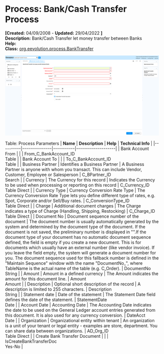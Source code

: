 # Process: Bank/Cash Transfer Process 

**[Created:** 04/09/2008 - **Updated:** 29/04/2022 **]**  
**Description:** Bank/Cash Transfer let money transfer between Banks  
**Help:**   
**Class:** [org.eevolution.process.BankTransfer](https://jenkins.idempiere.org/job/iDempiere12Daily/ws/org.idempiere.javadoc/API/org/eevolution/process/BankTransfer.html)

![](/img/docs/manual/BankCashTransferProcess-Process_iDempiere_v12.0.0.png)

Table: Process Parameters
| **Name** | **Description** | **Help** | **Technical Info** |
|----------|---------------|-----------|--------------------|
| Bank Account From |  |  | From_C_BankAccount_ID<br/>Table | 
| Bank Account To |  |  | To_C_BankAccount_ID<br/>Table | 
| Business Partner | Identifies a Business Partner | A Business Partner is anyone with whom you transact.  This can include Vendor, Customer, Employee or Salesperson | C_BPartner_ID<br/>Search | 
| Currency | The Currency for this record | Indicates the Currency to be used when processing or reporting on this record | C_Currency_ID<br/>Table Direct | 
| Currency Type | Currency Conversion Rate Type | The Currency Conversion Rate Type lets you define different type of rates, e.g. Spot, Corporate and/or Sell/Buy rates. | C_ConversionType_ID<br/>Table Direct | 
| Charge | Additional document charges | The Charge indicates a type of Charge (Handling, Shipping, Restocking) | C_Charge_ID<br/>Table Direct | 
| Document No | Document sequence number of the document | The document number is usually automatically generated by the system and determined by the document type of the document. If the document is not saved, the preliminary number is displayed in &quot;&quot;.If the document type of your document has no automatic document sequence defined, the field is empty if you create a new document. This is for documents which usually have an external number (like vendor invoice).  If you leave the field empty, the system will generate a document number for you. The document sequence used for this fallback number is defined in the &quot;Maintain Sequence&quot; window with the name &quot;DocumentNo_&quot;, where TableName is the actual name of the table (e.g. C_Order). | DocumentNo<br/>String | 
| Amount | Amount in a defined currency | The Amount indicates the amount for this document line. | Amount<br/>Amount | 
| Description | Optional short description of the record | A description is limited to 255 characters. | Description<br/>String | 
| Statement date | Date of the statement | The Statement Date field defines the date of the statement. | StatementDate<br/>Date | 
| Account Date | Accounting Date | The Accounting Date indicates the date to be used on the General Ledger account entries generated from this document. It is also used for any currency conversion. | DateAcct<br/>Date | 
| Organization | Organizational entity within tenant | An organization is a unit of your tenant or legal entity - examples are store, department. You can share data between organizations. | AD_Org_ID<br/>Table Direct | 
| Create Bank Transfer Document |  |  | IsCreateBankTransferDoc<br/>Yes-No | 



